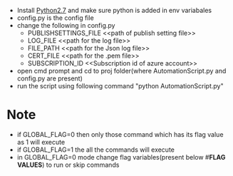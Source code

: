 * Install [Python2.7][0] and make sure python is added in env variabales
* config.py is the config file
* change the following in config.py
	* PUBLISHSETTINGS_FILE <\<path of publish setting file>>
	* LOG_FILE <\<path for the log file>>
	* FILE_PATH <\<path for the Json log file>>
	* CERT_FILE <\<path for the .pem file>>
	* SUBSCRIPTION_ID <\<Subscription id of azure account>>
* open cmd prompt and cd to proj folder(where AutomationScript.py and config.py are present)
* run the script using following command "python AutomationScript.py"

# Note 
* if GLOBAL_FLAG=0 then only those command which has its flag value as 1 will execute
* if GLOBAL_FLAG=1 the all the commands will execute
* in GLOBAL_FLAG=0 mode change flag variables(present below #**FLAG VALUES**) to run or skip commands
 
[0]: http://www.python.org/download/releases/2.7.3/
